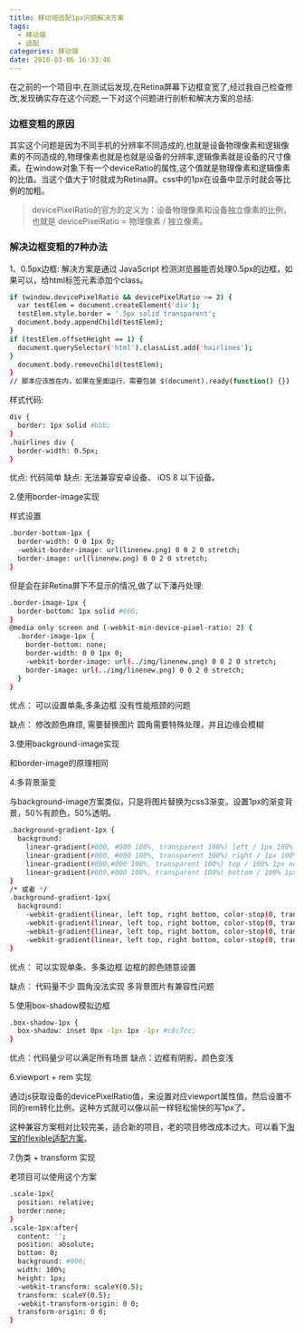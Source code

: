 ```yaml
---
title: 移动端适配1px问题解决方案
tags:
  - 移动端
  - 适配
categories: 移动端
date: 2018-03-06 16:33:46
---
```


在之前的一个项目中,在测试后发现,在Retina屏幕下边框变宽了,经过我自己检查修改,发现确实存在这个问题,一下对这个问题进行剖析和解决方案的总结:

### 边框变粗的原因

其实这个问题是因为不同手机的分辨率不同造成的,也就是设备物理像素和逻辑像素的不同造成的,物理像素也就是也就是设备的分辨率,逻辑像素就是设备的尺寸像素。在window对象下有一个deviceRatio的属性,这个值就是物理像素和逻辑像素的比值。当这个值大于1时就成为Retina屏。css中的1px在设备中显示时就会等比例的加粗。

>devicePixelRatio的官方的定义为：设备物理像素和设备独立像素的比例，也就是 devicePixelRatio = 物理像素 / 独立像素。


### 解决边框变粗的7种办法

1、0.5px边框: 解决方案是通过 JavaScript 检测浏览器能否处理0.5px的边框，如果可以，给html标签元素添加个class。

```bash
if (window.devicePixelRatio && devicePixelRatio >= 2) {
  var testElem = document.createElement('div');
  testElem.style.border = '.5px solid transparent';
  document.body.appendChild(testElem);
}
if (testElem.offsetHeight == 1) {
  document.querySelector('html').classList.add('hairlines');
}
  document.body.removeChild(testElem);
}
// 脚本应该放在内，如果在里面运行，需要包装 $(document).ready(function() {})
```
样式代码:

```bash
div {
  border: 1px solid #bbb;
}
.hairlines div {
  border-width: 0.5px;
}
```

优点: 代码简单  缺点: 无法兼容安卓设备、 iOS 8 以下设备。

2.使用border-image实现

样式设置
```bash
.border-bottom-1px {
  border-width: 0 0 1px 0;
  -webkit-border-image: url(linenew.png) 0 0 2 0 stretch;
  border-image: url(linenew.png) 0 0 2 0 stretch;
} 
```

但是会在非Retina屏下不显示的情况,做了以下潘丹处理:
```bash
.border-image-1px {
  border-bottom: 1px solid #666;
}
@media only screen and (-webkit-min-device-pixel-ratio: 2) {
  .border-image-1px {
    border-bottom: none;
    border-width: 0 0 1px 0;
    -webkit-border-image: url(../img/linenew.png) 0 0 2 0 stretch;
    border-image: url(../img/linenew.png) 0 0 2 0 stretch;
  }
}
```
优点：
可以设置单条,多条边框
没有性能瓶颈的问题

缺点：
修改颜色麻烦, 需要替换图片
圆角需要特殊处理，并且边缘会模糊

3.使用background-image实现

和border-image的原理相同

4.多背景渐变

与background-image方案类似，只是将图片替换为css3渐变。设置1px的渐变背景，50%有颜色，50%透明。

```bash
.background-gradient-1px {
  background:
    linear-gradient(#000, #000 100%, transparent 100%) left / 1px 100% no-repeat,
    linear-gradient(#000, #000 100%, transparent 100%) right / 1px 100% no-repeat,
    linear-gradient(#000,#000 100%, transparent 100%) top / 100% 1px no-repeat,
    linear-gradient(#000,#000 100%, transparent 100%) bottom / 100% 1px no-repeat
}
/* 或者 */
.background-gradient-1px{
  background:
    -webkit-gradient(linear, left top, right bottom, color-stop(0, transparent), color-stop(0, #000), to(#000)) left / 1px 100% no-repeat,
    -webkit-gradient(linear, left top, right bottom, color-stop(0, transparent), color-stop(0, #000), to(#000)) right / 1px 100% no-repeat,
    -webkit-gradient(linear, left top, right bottom, color-stop(0, transparent), color-stop(0, #000), to(#000)) top / 100% 1px no-repeat,
    -webkit-gradient(linear, left top, right bottom, color-stop(0, transparent), color-stop(0, #000), to(#000)) bottom / 100% 1px no-repeat
}
```
优点：
可以实现单条、多条边框
边框的颜色随意设置

缺点：
代码量不少
圆角没法实现
多背景图片有兼容性问题

5.使用box-shadow模拟边框

```bash
.box-shadow-1px {
  box-shadow: inset 0px -1px 1px -1px #c8c7cc;
}
```
优点：代码量少可以满足所有场景
缺点：边框有阴影，颜色变浅

6.viewport + rem 实现

通过js获取设备的devicePixelRatio值，来设置对应viewport属性值，然后设置不同的rem转化比例，这种方式就可以像以前一样轻松愉快的写1px了。

这种兼容方案相对比较完美，适合新的项目，老的项目修改成本过大。可以看下[淘宝的flexible适配方案](https://github.com/amfe/article/issues/17)。


7.伪类 + transform 实现

老项目可以使用这个方案

```bash
.scale-1px{
  position: relative;
  border:none;
}
.scale-1px:after{
  content: '';
  position: absolute;
  bottom: 0;
  background: #000;
  width: 100%;
  height: 1px;
  -webkit-transform: scaleY(0.5);
  transform: scaleY(0.5);
  -webkit-transform-origin: 0 0;
  transform-origin: 0 0;
}
```